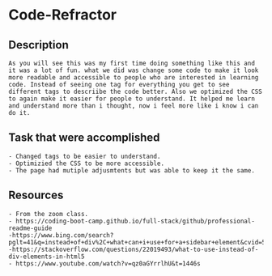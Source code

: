 # Code-Refractor

## Description
    As you will see this was my first time doing something like this and it was a lot of fun. what we did was change some code to make it look more readable and accessible to people who are interested in learning code. Instead of seeing one tag for everything you get to see different tags to descriibe the code better. Also we optimized the CSS to again make it easier for people to understand. It helped me learn and understand more than i thought, now i feel more like i know i can do it. 

## Task that were accomplished
    - Changed tags to be easier to understand.
    - Optimizied the CSS to be more accessible.
    - The page had mutiple adjusmtents but was able to keep it the same.
    

## Resources
    - From the zoom class. 
    - https://coding-boot-camp.github.io/full-stack/github/professional-readme-guide
    -https://www.bing.com/search?pglt=41&q=instead+of+div%2C+what+can+i+use+for+a+sidebar+element&cvid=5fdb4dad8cf64d37a000ad781d4172db&gs_lcrp=EgZjaHJvbWUyBggAEEUYOdIBCTE5OTUwajBqMagCALACAA&FORM=ANNTA1&PC=U531
    -https://stackoverflow.com/questions/22019493/what-to-use-instead-of-div-elements-in-html5
    - https://www.youtube.com/watch?v=qz0aGYrrlhU&t=1446s        